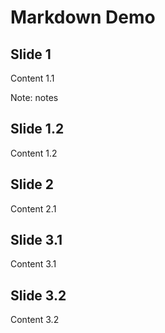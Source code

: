 # Markdown Demo


## Slide 1

Content 1.1

Note: notes


## Slide 1.2

Content 1.2



## Slide 2

Content 2.1



## Slide 3.1

Content 3.1


## Slide 3.2

Content 3.2

